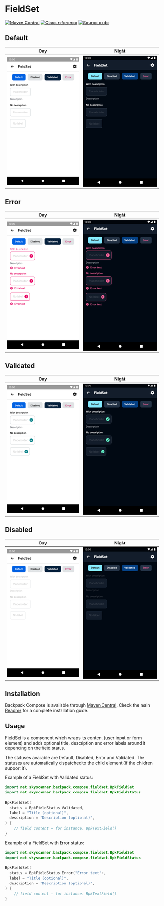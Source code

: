 # FieldSet

[![Maven Central](https://img.shields.io/maven-central/v/net.skyscanner.backpack/backpack-compose)](https://search.maven.org/artifact/net.skyscanner.backpack/backpack-compose)
[![Class reference](https://img.shields.io/badge/Class%20reference-Android-blue)](https://backpack.github.io/android/backpack-compose/net.skyscanner.backpack.compose.fieldset)
[![Source code](https://img.shields.io/badge/Source%20code-GitHub-lightgrey)](https://github.com/Skyscanner/backpack-android/tree/main/backpack-compose/src/main/kotlin/net/skyscanner/backpack/compose/fieldset)

## Default

| Day | Night |
| --- | --- |
| ![FieldSet component](https://raw.githubusercontent.com/Skyscanner/backpack-android/main/docs/compose/FieldSet/screenshots/default.png) |![FieldSet component - dark mode](https://raw.githubusercontent.com/Skyscanner/backpack-android/main/docs/compose/FieldSet/screenshots/default_dm.png) |

## Error

| Day | Night |
| --- | --- |
| ![Error FieldSet component](https://raw.githubusercontent.com/Skyscanner/backpack-android/main/docs/compose/FieldSet/screenshots/error.png) |![Error FieldSet component - dark mode](https://raw.githubusercontent.com/Skyscanner/backpack-android/main/docs/compose/FieldSet/screenshots/error_dm.png) |

## Validated

| Day | Night |
| --- | --- |
| ![Validated FieldSet component](https://raw.githubusercontent.com/Skyscanner/backpack-android/main/docs/compose/FieldSet/screenshots/validated.png) |![Validated FieldSet component - dark mode](https://raw.githubusercontent.com/Skyscanner/backpack-android/main/docs/compose/FieldSet/screenshots/validated_dm.png) |

## Disabled

| Day | Night |
| --- | --- |
| ![Disabled FieldSet component](https://raw.githubusercontent.com/Skyscanner/backpack-android/main/docs/compose/FieldSet/screenshots/disabled.png) |![Disabled FieldSet component - dark mode](https://raw.githubusercontent.com/Skyscanner/backpack-android/main/docs/compose/FieldSet/screenshots/disabled_dm.png) |

## Installation

Backpack Compose is available through [Maven Central](https://search.maven.org/artifact/net.skyscanner.backpack/backpack-compose). Check the main [Readme](https://github.com/skyscanner/backpack-android#installation) for a complete installation guide.

## Usage

FieldSet is a component which wraps its content (user input or form element) and adds optional title, description and
error labels around it depending on the field status.

The statuses available are Default, Disabled, Error and Validated. The statuses are automatically dispatched to
the child element (if the children support it).

Example of a FieldSet with Validated status:

```Kotlin
import net.skyscanner.backpack.compose.fieldset.BpkFieldSet
import net.skyscanner.backpack.compose.fieldset.BpkFieldStatus

BpkFieldSet(
  status = BpkFieldStatus.Validated,
  label = "Title (optional)",
  description = "Description (optional)",
) {
    // field content – for instance, BpkTextField()
}
```

Example of a FieldSet with Error status:

```Kotlin
import net.skyscanner.backpack.compose.fieldset.BpkFieldSet
import net.skyscanner.backpack.compose.fieldset.BpkFieldStatus

BpkFieldSet(
  status = BpkFieldStatus.Error("Error text"),
  label = "Title (optional)",
  description = "Description (optional)",
) {
    // field content – for instance, BpkTextField()
}
```

